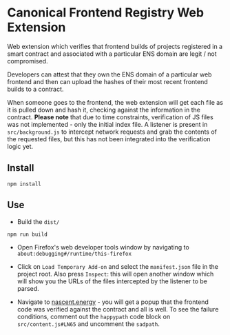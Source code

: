 # Canonical Frontend Registry Web Extension

Web extension which verifies that frontend builds of projects registered in a smart contract and associated with a particular ENS domain are legit / not compromised.

Developers can attest that they own the ENS domain of a particular web frontend and then can upload the hashes of their most recent frontend builds to a contract.

When someone goes to the frontend, the web extension will get each file as it is pulled down and hash it, checking against the information in the contract. **Please note** that due to time constraints, verification of JS files was not implemented - only the initial index file. A listener is present in `src/background.js` to intercept network requests and grab the contents of the requested files, but this has not been integrated into the verification logic yet. 

## Install

```
npm install
```

## Use 
* Build the `dist/`
```
npm run build 
```

* Open Firefox's web developer tools window by navigating to `about:debugging#/runtime/this-firefox`

* Click on `Load Temporary Add-on` and select the `manifest.json` file in the project root. Also press `Inspect`: this will open another window which will show you the URLs of the files intercepted by the listener to be parsed. 

* Navigate to [nascent.energy](https://nascent.energy) - you will get a popup that the frontend code was verified against the contract and all is well. To see the failure conditions, comment out the `happypath` code block on `src/content.js#LN65` and uncomment the `sadpath`. 

